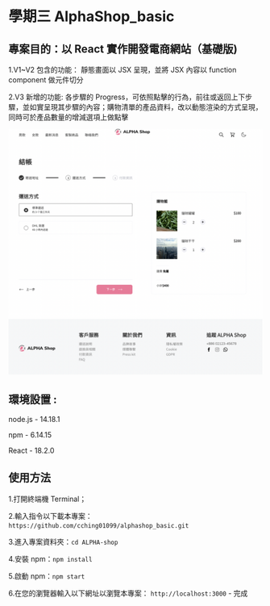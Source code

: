 # 學期三 AlphaShop_basic

## 專案目的：以 React 實作開發電商網站（基礎版)

1.V1~V2 包含的功能： 靜態畫面以 JSX 呈現，並將 JSX 內容以 function component 做元件切分

2.V3 新增的功能: 各步驟的 Progress，可依照點擊的行為，前往或返回上下步驟，並如實呈現其步驟的內容；購物清單的產品資料，改以動態渲染的方式呈現，同時可於產品數量的增減選項上做點擊

![Index page about alphashop_basic_V3](./public/alphashop_basic_V3.png)

## 環境設置 :

node.js - 14.18.1

npm - 6.14.15

React - 18.2.0

## 使用方法

1.打開終端機 Terminal；

2.輸入指令以下載本專案：`https://github.com/cching01099/alphashop_basic.git`

3.進入專案資料夾：`cd ALPHA-shop`

4.安裝 npm：`npm install`

5.啟動 npm：`npm start`

6.在您的瀏覽器輸入以下網址以瀏覽本專案： `http://localhost:3000` - 完成

